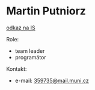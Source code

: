 # Martin Putniorz #

[odkaz na IS](https://is.muni.cz/auth/osoba/359735)

Role:
  * team leader
  * programátor

Kontakt:
  * e-mail: 359735@mail.muni.cz